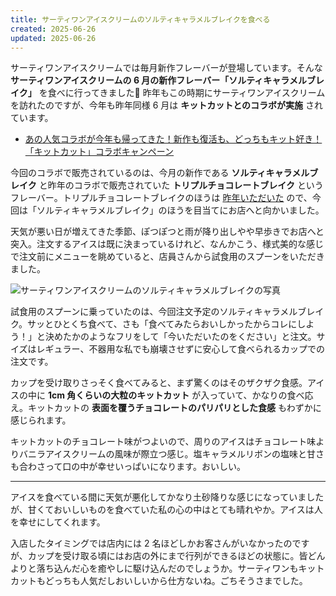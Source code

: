 ```yaml
---
title: サーティワンアイスクリームのソルティキャラメルブレイクを食べる
created: 2025-06-26
updated: 2025-06-26
---
```


サーティワンアイスクリームでは毎月新作フレーバーが登場しています。そんな **サーティワンアイスクリームの 6 月の新作フレーバー「ソルティキャラメルブレイク」** を食べに行ってきました🍨 昨年もこの時期にサーティワンアイスクリームを訪れたのですが、今年も昨年同様 6 月は **キットカットとのコラボが実施** されています。

- [あの人気コラボが今年も帰ってきた！新作も復活も、どっちもキット好き！「キットカット」コラボキャンペーン](https://www.31ice.co.jp/contents/company/pressrelease/pdf/r250520.pdf)

今回のコラボで販売されているのは、今月の新作である **ソルティキャラメルブレイク** と昨年のコラボで販売されていた **トリプルチョコレートブレイク** というフレーバー。トリプルチョコレートブレイクのほうは [昨年いただいた](/blog/20240627/) ので、今回は「ソルティキャラメルブレイク」のほうを目当てにお店へと向かいました。

天気が悪い日が増えてきた季節、ぽつぽつと雨が降り出しやや早歩きでお店へと突入。注文するアイスは既に決まっているけれど、なんかこう、様式美的な感じで注文前にメニューを眺めていると、店員さんから試食用のスプーンをいただきました。

![サーティワンアイスクリームのソルティキャラメルブレイクの写真](15f6169c-838c-4281-cec4-d5f641007f00)

試食用のスプーンに乗っていたのは、今回注文予定のソルティキャラメルブレイク。サッとひとくち食べて、さも「食べてみたらおいしかったからコレにしよう！」と決めたかのようなフリをして「今いただいたのをください」と注文。サイズはレギュラー、不器用な私でも崩壊させずに安心して食べられるカップでの注文です。

カップを受け取りさっそく食べてみると、まず驚くのはそのザクザク食感。アイスの中に **1cm 角くらいの大粒のキットカット** が入っていて、かなりの食べ応え。キットカットの **表面を覆うチョコレートのパリパリとした食感** もわずかに感じられます。

キットカットのチョコレート味がつよいので、周りのアイスはチョコレート味よりバニラアイスクリームの風味が際立つ感じ。塩キャラメルリボンの塩味と甘さも合わさって口の中が幸せいっぱいになります。おいしい。

---

アイスを食べている間に天気が悪化してかなり土砂降りな感じになっていましたが、甘くておいしいものを食べていた私の心の中はとても晴れやか。アイスは人を幸せにしてくれます。

入店したタイミングでは店内には 2 名ほどしかお客さんがいなかったのですが、カップを受け取る頃にはお店の外にまで行列ができるほどの状態に。皆どんよりと落ち込んだ心を癒やしに駆け込んだのでしょうか。サーティワンもキットカットもどっちも人気だしおいしいから仕方ないね。ごちそうさまでした。
